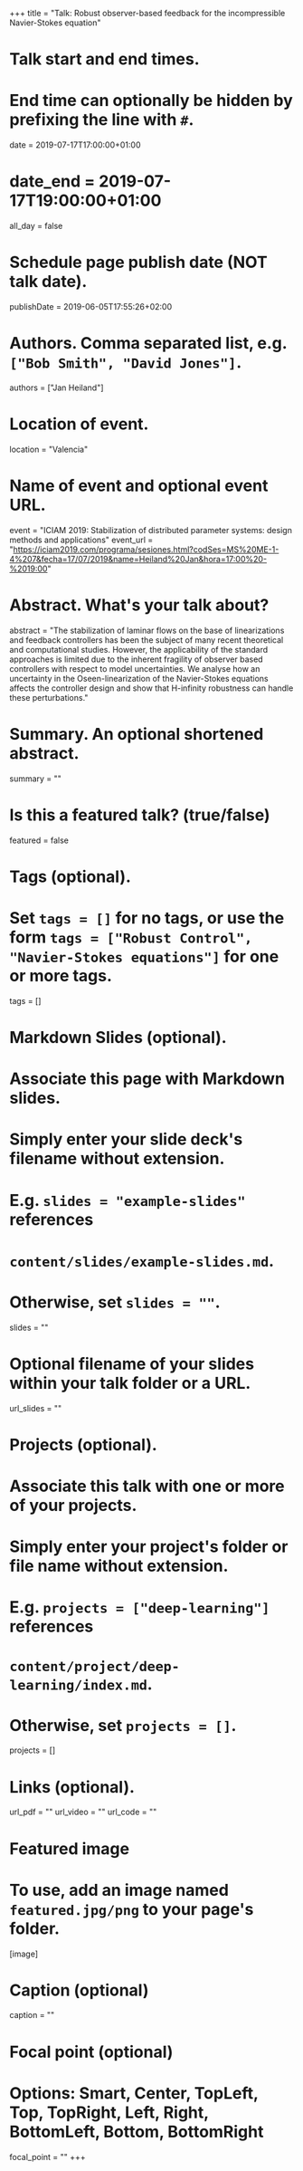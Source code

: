 +++
title = "Talk: Robust observer-based feedback for the incompressible Navier-Stokes equation"

# Talk start and end times.
#   End time can optionally be hidden by prefixing the line with `#`.
date = 2019-07-17T17:00:00+01:00
# date_end = 2019-07-17T19:00:00+01:00
all_day = false

# Schedule page publish date (NOT talk date).
publishDate = 2019-06-05T17:55:26+02:00

# Authors. Comma separated list, e.g. `["Bob Smith", "David Jones"]`.
authors = ["Jan Heiland"]

# Location of event.
location = "Valencia"

# Name of event and optional event URL.
event = "ICIAM 2019: Stabilization of distributed parameter systems: design methods and applications"
event_url = "https://iciam2019.com/programa/sesiones.html?codSes=MS%20ME-1-4%207&fecha=17/07/2019&name=Heiland%20Jan&hora=17:00%20-%2019:00"

# Abstract. What's your talk about?
abstract = "The stabilization of laminar flows on the base of linearizations and feedback controllers has been the subject of many recent theoretical and computational studies. However, the applicability of the standard approaches is limited due to the inherent fragility of observer based controllers with respect to model uncertainties. We analyse how an uncertainty in the Oseen-linearization of the Navier-Stokes equations affects the controller design and show that H-infinity robustness can handle these perturbations."

# Summary. An optional shortened abstract.
summary = ""

# Is this a featured talk? (true/false)
featured = false

# Tags (optional).
#   Set `tags = []` for no tags, or use the form `tags = ["Robust Control", "Navier-Stokes equations"]` for one or more tags.
tags = []

# Markdown Slides (optional).
#   Associate this page with Markdown slides.
#   Simply enter your slide deck's filename without extension.
#   E.g. `slides = "example-slides"` references 
#   `content/slides/example-slides.md`.
#   Otherwise, set `slides = ""`.
slides = ""

# Optional filename of your slides within your talk folder or a URL.
url_slides = ""

# Projects (optional).
#   Associate this talk with one or more of your projects.
#   Simply enter your project's folder or file name without extension.
#   E.g. `projects = ["deep-learning"]` references 
#   `content/project/deep-learning/index.md`.
#   Otherwise, set `projects = []`.
projects = []

# Links (optional).
url_pdf = ""
url_video = ""
url_code = ""

# Featured image
# To use, add an image named `featured.jpg/png` to your page's folder. 
[image]
  # Caption (optional)
  caption = ""

  # Focal point (optional)
  # Options: Smart, Center, TopLeft, Top, TopRight, Left, Right, BottomLeft, Bottom, BottomRight
  focal_point = ""
+++

